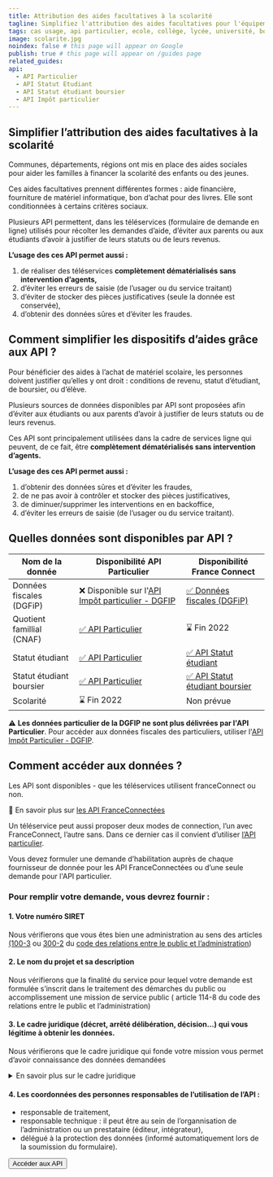 ```yaml
---
title: Attribution des aides facultatives à la scolarité
tagline: Simplifiez l'attribution des aides facultatives pour l'équipement des élèves et des étudiants.
tags: cas usage, api particulier, ecole, collège, lycée, université, bourse, boursier, subvention
image: scolarite.jpg
noindex: false # this page will appear on Google
publish: true # this page will appear on /guides page
related_guides:
api:
  - API Particulier
  - API Statut Etudiant
  - API Statut étudiant boursier
  - API Impôt particulier
---
```


## Simplifier l’attribution des aides facultatives à la scolarité

Communes, départements, régions ont mis en place des aides sociales pour aider les familles à financer la scolarité des enfants ou des jeunes.

Ces aides facultatives prennent différentes formes : aide financière, fourniture de matériel informatique, bon d’achat pour des livres. Elle sont conditionnées à certains critères sociaux.  

Plusieurs API permettent, dans les téléservices (formulaire de demande en ligne) utilisés pour récolter les demandes d’aide, d’éviter aux parents ou aux étudiants d’avoir à justifier de leurs statuts ou de leurs revenus.

**L’usage des ces API permet aussi :**

1. de réaliser des téléservices **complètement dématérialisés sans intervention d’agents,**
2. d’éviter les erreurs de saisie (de l’usager ou du service traitant)
3. d’éviter de stocker des pièces justificatives (seule la donnée est conservée),
4. d’obtenir des données sûres et d’éviter les fraudes.

## Comment simplifier les dispositifs d’aides grâce aux API ?

Pour bénéficier des aides à l’achat de matériel scolaire, les personnes doivent justifier qu’elles y ont droit : conditions de revenu, statut d’étudiant, de boursier, ou d’élève.

Plusieurs sources de données disponibles par API sont proposées afin d’éviter aux étudiants ou aux parents d’avoir à justifier de leurs statuts ou de leurs revenus.

Ces API sont principalement utilisées dans la cadre de services ligne qui peuvent, de ce fait, être **complètement dématérialisés sans intervention d’agents.**

**L’usage des ces API permet aussi :**

1. d’obtenir des données sûres et d’éviter les fraudes,
2. de ne pas avoir à contrôler et stocker des pièces justificatives,
3. de diminuer/supprimer les interventions en en backoffice,
4. d’éviter les erreurs de saisie (de l’usager ou du service traitant).

## Quelles données sont disponibles par API ?

| Nom de la donnée | Disponibilité API Particulier | Disponibilité France Connect |
| --- | --- | --- |
| Données fiscales (DGFiP) | ❌ Disponible sur l'[API Impôt particulier - DGFIP](/les-api/impot-particulier) | [✅ Données fiscales (DGFiP)](/les-api/impot-particulier) |
| Quotient famillial (CNAF) | [✅ API Particulier](/les-api/api-particulier) | ⌛️ Fin 2022 |
| Statut étudiant | [✅ API Particulier](/les-api/api-particulier) | [✅ API Statut étudiant](/les-api/api-statut-etudiant) |
| Statut étudiant boursier | [✅ API Particulier](/les-api/api-particulier) | [✅ API Statut étudiant boursier](/les-api/api-statut-etudiant-boursier) |
| Scolarité | ⌛️ Fin 2022 | Non prévue |

⚠️ **Les données particulier de la DGFIP ne sont plus délivrées par l'API Particulier**. Pour accéder aux données fiscales des particuliers, utiliser l'[API Impôt Particulier - DGFIP](/les-api/impot-particulier).

## Comment accéder aux données ?

Les API sont disponibles - que les téléservices utilisent franceConnect ou non.

🔎 En savoir plus sur [les API FranceConnectées](https://api.gouv.fr/guides/api-franceconnectees)

Un téléservice peut aussi proposer deux modes de connection, l’un avec FranceConnect, l’autre sans. Dans ce dernier cas il convient d’utiliser [l’API particulier](https://api.gouv.fr/les-api/api-particulier).

Vous devez formuler une demande d’habilitation auprès de chaque fournisseur de donnée pour les API FranceConnectées ou d’une seule demande pour l'API particulier.

### Pour remplir votre demande, vous devrez fournir :

#### 1. Votre numéro SIRET

Nous vérifierons que vous êtes bien une administration au sens des articles [(100-3](https://www.legifrance.gouv.fr/codes/article_lc/LEGIARTI000031367308) ou [300-2](https://www.legifrance.gouv.fr/codes/article_lc/LEGIARTI000033218936/) du [code des relations entre le public et l’administration](https://www.legifrance.gouv.fr/codes/id/LEGITEXT000031366350/))

#### 2. Le nom du projet et sa description

Nous vérifierons que la finalité du service pour lequel votre demande est formulée s’inscrit dans le traitement des démarches du public ou accomplissement une mission de service public ( article 114-8 du code des relations entre le public et l’administration)

#### 3. Le cadre juridique (décret, arrêté délibération, décision…) qui vous légitime à obtenir les données.

Nous vérifierons que le cadre juridique qui fonde votre mission vous permet d’avoir connaissance des données demandées

  <details>
    <summary>En savoir plus sur le cadre juridique</summary>
    Le cadre juridique général permet aux administrations d’obtenir, auprès d’autres administrations les données qui leur sont nécessaires pour accomplir leur mission de service public. Ce cadre est prévu par le code des relations entre le public et l’administration (art. 114-8 et suivants) pour, notamment, traiter les demandes et déclarations du public. En outre l’article 1er  de la loi pour une République numérique permet d’obtenir les données nécessaires, plus largement, à l’accomplissement d’une mission de service public. D’autres dispositions spécifiques peuvent également prévoir des mesures analogues.
  </details>

#### 4. Les coordonnées des personnes responsables de l’utilisation de l’API :

- responsable de traitement,
- responsable technique : il peut être au sein de l’organnisation de l’administration ou un prestataire (éditeur, intégrateur),
- délégué à la protection des données (informé automatiquement lors de la soumission du formulaire).

<Button href="#quelles-donnees-sont-disponibles-par-api-?">Accéder aux API</Button>
